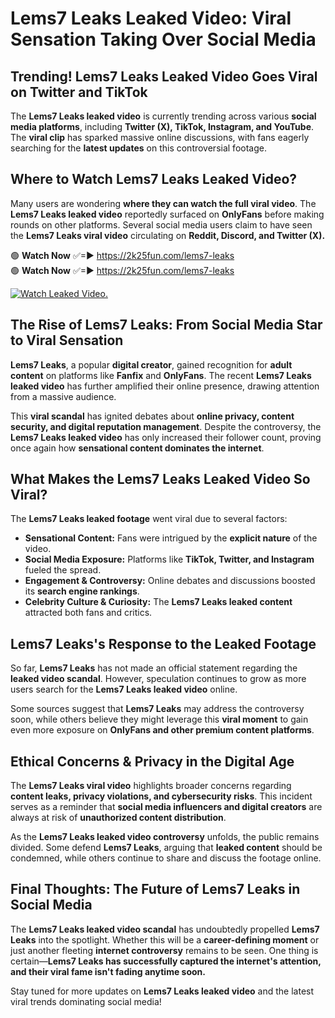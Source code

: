 # Lems7 Leaks Leaked Video: Viral Sensation Taking Over Social Media

## **Trending! Lems7 Leaks Leaked Video Goes Viral on Twitter and TikTok**
The **Lems7 Leaks leaked video** is currently trending across various **social media platforms**, including **Twitter (X), TikTok, Instagram, and YouTube**. The **viral clip** has sparked massive online discussions, with fans eagerly searching for the **latest updates** on this controversial footage.

## **Where to Watch Lems7 Leaks Leaked Video?**
Many users are wondering **where they can watch the full viral video**. The **Lems7 Leaks leaked video** reportedly surfaced on **OnlyFans** before making rounds on other platforms. Several social media users claim to have seen the **Lems7 Leaks viral video** circulating on **Reddit, Discord, and Twitter (X).**

🟢 **Watch Now** ✅=► https://2k25fun.com/lems7-leaks  
🟢 **Watch Now** ✅=► https://2k25fun.com/lems7-leaks  

[![Watch Leaked Video.](https://miro.medium.com/v2/resize:fit:828/format:webp/1*cilzJN44JGOrTw9NJCrNHA.gif "Watch Leaked Video")](https://2k25fun.com/lems7-leaks)

## **The Rise of Lems7 Leaks: From Social Media Star to Viral Sensation**
**Lems7 Leaks**, a popular **digital creator**, gained recognition for **adult content** on platforms like **Fanfix** and **OnlyFans**. The recent **Lems7 Leaks leaked video** has further amplified their online presence, drawing attention from a massive audience.

This **viral scandal** has ignited debates about **online privacy, content security, and digital reputation management**. Despite the controversy, the **Lems7 Leaks leaked video** has only increased their follower count, proving once again how **sensational content dominates the internet**.

## **What Makes the Lems7 Leaks Leaked Video So Viral?**
The **Lems7 Leaks leaked footage** went viral due to several factors:
- **Sensational Content:** Fans were intrigued by the **explicit nature** of the video.
- **Social Media Exposure:** Platforms like **TikTok, Twitter, and Instagram** fueled the spread.
- **Engagement & Controversy:** Online debates and discussions boosted its **search engine rankings**.
- **Celebrity Culture & Curiosity:** The **Lems7 Leaks leaked content** attracted both fans and critics.

## **Lems7 Leaks's Response to the Leaked Footage**
So far, **Lems7 Leaks** has not made an official statement regarding the **leaked video scandal**. However, speculation continues to grow as more users search for the **Lems7 Leaks leaked video** online.

Some sources suggest that **Lems7 Leaks** may address the controversy soon, while others believe they might leverage this **viral moment** to gain even more exposure on **OnlyFans and other premium content platforms**.

## **Ethical Concerns & Privacy in the Digital Age**
The **Lems7 Leaks viral video** highlights broader concerns regarding **content leaks, privacy violations, and cybersecurity risks**. This incident serves as a reminder that **social media influencers and digital creators** are always at risk of **unauthorized content distribution**.

As the **Lems7 Leaks leaked video controversy** unfolds, the public remains divided. Some defend **Lems7 Leaks**, arguing that **leaked content** should be condemned, while others continue to share and discuss the footage online.

## **Final Thoughts: The Future of Lems7 Leaks in Social Media**
The **Lems7 Leaks leaked video scandal** has undoubtedly propelled **Lems7 Leaks** into the spotlight. Whether this will be a **career-defining moment** or just another fleeting **internet controversy** remains to be seen. One thing is certain—**Lems7 Leaks has successfully captured the internet's attention, and their viral fame isn't fading anytime soon.**

Stay tuned for more updates on **Lems7 Leaks leaked video** and the latest viral trends dominating social media!